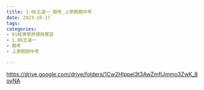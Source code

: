```yaml
---
title: 1.06王道一_期考_上學期期中考
date: 2023-10-17
tags: 
categories:
- 01經濟學原理與實習
- 1.06王道一
- 期考
- 上學期期中考

---
```

https://drive.google.com/drive/folders/1Cw2HIppel3t3AwZmfIJmmo3ZwK_8oyNA
